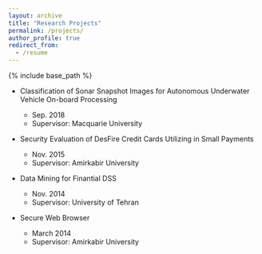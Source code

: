 ```yaml
---
layout: archive
title: "Research Projects"
permalink: /projects/
author_profile: true
redirect_from:
  - /resume
---
```


{% include base_path %}
* Classification of Sonar Snapshot Images for Autonomous Underwater Vehicle On-board Processing
  * Sep. 2018
  * Supervisor: Macquarie University

* Security Evaluation of DesFire Credit Cards Utilizing in Small Payments
  * Nov. 2015 
  * Supervisor: Amirkabir University

* Data Mining for Finantial DSS
  * Nov. 2014
  * Supervisor: University of Tehran

* Secure Web Browser
  * March 2014 
  * Supervisor: Amirkabir University
